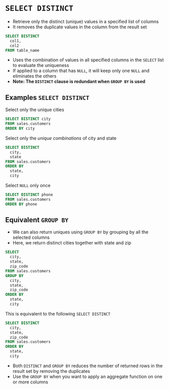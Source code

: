 # `SELECT DISTINCT`

- Retrieve only the distinct (unique) values in a specified list of columns
- It removes the duplicate values in the column from the result set

```sql
SELECT DISTINCT 
  col1, 
  col2
FROM table_name
```

- Uses the combination of values in all specified columns in the `SELECT` list to evaluate the uniqueness
- If applied to a column that has `NULL`, it will keep only one `NULL` and eliminates the others
- **Note: The `DISTINCT` clause is redundant when `GROUP BY` is used**

## Examples `SELECT DISTINCT`

Select only the unique cities

```sql
SELECT DISTINCT city
FROM sales.customers
ORDER BY city
```

Select only the *unique combinations* of city and state

```sql
SELECT DISTINCT 
  city, 
  state
FROM sales.customers
ORDER BY 
  state, 
  city
```

Select `NULL` only once

```sql
SELECT DISTINCT phone
FROM sales.customers
ORDER BY phone
```

## Equivalent `GROUP BY`

- We can also return uniques using `GROUP BY` by grouping by all the selected columns
- Here, we return distinct cities together with state and zip

```sql
SELECT 
  city, 
  state, 
  zip_code
FROM sales.customers
GROUP BY 
  city, 
  state, 
  zip_code
ORDER BY 
  state, 
  city
```

This is equivalent to the following `SELECT DISTINCT`

```sql
SELECT DISTINCT 
  city, 
  state, 
  zip_code
FROM sales.customers
ORDER BY 
  state, 
  city
```

- Both `DISTINCT` and `GROUP BY` reduces the number of returned rows in the result set by removing the duplicates
- Use the `GROUP BY` when you want to apply an aggregate function on one or more columns
